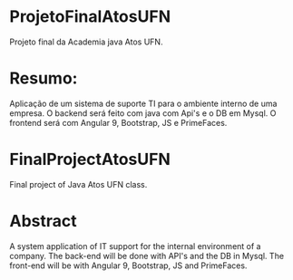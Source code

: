# ProjetoFinalAtosUFN
 Projeto final da Academia java Atos UFN. 
# Resumo:
 Aplicação de um sistema de suporte TI para o ambiente interno de uma empresa. 
 O backend será feito com java com Api's e o DB em Mysql. O frontend será com Angular 9, Bootstrap, JS e PrimeFaces.

# FinalProjectAtosUFN
 Final project of Java Atos UFN class.

# Abstract
A system application of IT support for the internal environment of a company.
The back-end will be done with API's and the DB in Mysql. The front-end will be with Angular 9, Bootstrap, JS and PrimeFaces.
